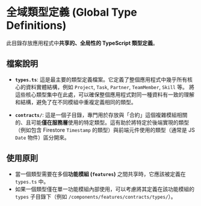 # 全域類型定義 (Global Type Definitions)

此目錄存放應用程式中**共享的、全局性的 TypeScript 類型定義**。

## 檔案說明

- **`types.ts`**:
  這是最主要的類型定義檔案。它定義了整個應用程式中幾乎所有核心的資料實體結構，例如 `Project`, `Task`, `Partner`, `TeamMember`, `Skill` 等。
  將這些核心類型集中在此處，可以確保整個應用程式對同一種資料有一致的理解和結構，避免了在不同模組中重複定義相同的類型。

- **`contracts/`**:
  這是一個子目錄，專門用於存放與「合約」這個複雜模組相關的、且可能**僅在服務層**使用的特定類型。這有助於將特定於後端實現的類型（例如包含 Firestore `Timestamp` 的類型）與前端元件使用的類型（通常是 JS `Date` 物件）區分開來。

## 使用原則

- 當一個類型需要在多個**功能模組 (`features`)** 之間共享時，它應該被定義在 `types.ts` 中。
- 如果一個類型僅在單一功能模組內部使用，可以考慮將其定義在該功能模組的 `types` 子目錄下（例如 `/components/features/contracts/types/`）。